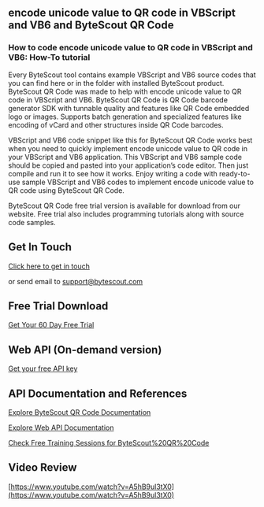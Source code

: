 ## encode unicode value to QR code in VBScript and VB6 and ByteScout QR Code

### How to code encode unicode value to QR code in VBScript and VB6: How-To tutorial

Every ByteScout tool contains example VBScript and VB6 source codes that you can find here or in the folder with installed ByteScout product. ByteScout QR Code was made to help with encode unicode value to QR code in VBScript and VB6. ByteScout QR Code is QR Code barcode generator SDK with tunnable quality and features like QR Code embedded logo or images. Supports batch generation and specialized features like encoding of vCard and other structures inside QR Code barcodes.

VBScript and VB6 code snippet like this for ByteScout QR Code works best when you need to quickly implement encode unicode value to QR code in your VBScript and VB6 application. This VBScript and VB6 sample code should be copied and pasted into your application’s code editor. Then just compile and run it to see how it works. Enjoy writing a code with ready-to-use sample VBScript and VB6 codes to implement encode unicode value to QR code using ByteScout QR Code.

ByteScout QR Code free trial version is available for download from our website. Free trial also includes programming tutorials along with source code samples.

## Get In Touch

[Click here to get in touch](https://bytescout.zendesk.com/hc/en-us/requests/new?subject=ByteScout%20QR%20Code%20Question)

or send email to [support@bytescout.com](mailto:support@bytescout.com?subject=ByteScout%20QR%20Code%20Question) 

## Free Trial Download

[Get Your 60 Day Free Trial](https://bytescout.com/download/web-installer?utm_source=github-readme)

## Web API (On-demand version)

[Get your free API key](https://pdf.co/documentation/api?utm_source=github-readme)

## API Documentation and References

[Explore ByteScout QR Code Documentation](https://bytescout.com/documentation/index.html?utm_source=github-readme)

[Explore Web API Documentation](https://pdf.co/documentation/api?utm_source=github-readme)

[Check Free Training Sessions for ByteScout%20QR%20Code](https://academy.bytescout.com/)

## Video Review

[https://www.youtube.com/watch?v=A5hB9ul3tX0](https://www.youtube.com/watch?v=A5hB9ul3tX0)